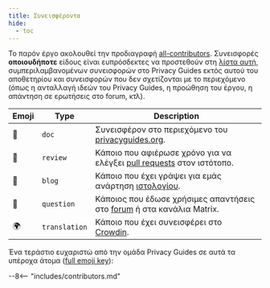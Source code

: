 ```yaml
---
title: Συνεισφέροντα
hide:
  - toc
---
```


<!-- Do NOT manually edit this file, please add yourself to the .all-contributorsrc file instead. See our GitHub Issues for more details -->

Το παρόν έργο ακολουθεί την προδιαγραφή [all-contributors](https://github.com/all-contributors/all-contributors). Συνεισφορές **οποιουδήποτε** είδους είναι ευπρόσδεκτες να προστεθούν στη [λίστα αυτή](https://github.com/privacyguides/privacyguides.org/blob/main/.all-contributorsrc), συμπεριλαμβανομένων συνεισφορών στο Privacy Guides εκτός αυτού του αποθετηρίου και συνεισφορών που δεν σχετίζονται με το περιεχόμενο (όπως η ανταλλαγή ιδεών του Privacy Guides, η προώθηση του έργου, η απάντηση σε ερωτήσεις στο forum, κτλ).

| Emoji | Type          | Description                                                                                                                                       |
| ----- | ------------- | ------------------------------------------------------------------------------------------------------------------------------------------------- |
| 📖    | `doc`         | Συνεισφέρον στο περιεχόμενο του [privacyguides.org](https://www.privacyguides.org/en/).                           |
| 👀    | `review`      | Κάποιο που αφιέρωσε χρόνο για να ελέγξει [pull requests](https://github.com/privacyguides/privacyguides.org/pulls) στον ιστότοπο. |
| 📝    | `blog`        | Κάποιο που έχει γράψει για εμάς ανάρτηση [ιστολογίου](https://blog.privacyguides.org).                                            |
| 💬    | `question`    | Κάποιος που έδωσε χρήσιμες απαντήσεις στο [forum](https://discuss.privacyguides.net) ή στα κανάλια Matrix.                        |
| 🌍    | `translation` | Κάποιο που έχει συνεισφέρει στο [Crowdin](https://crowdin.com/project/privacyguides).                                             |

Ένα τεράστιο ευχαριστώ από την ομάδα Privacy Guides σε αυτά τα υπέροχα άτομα ([full emoji key](https://allcontributors.org/docs/en/emoji-key)):

\--8<-- "includes/contributors.md"
